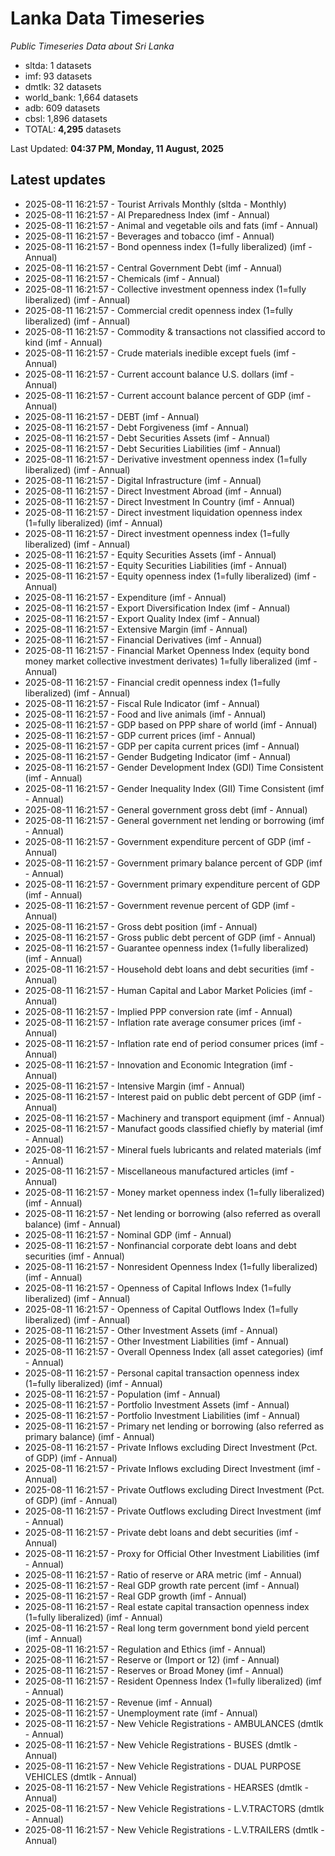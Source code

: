 # Lanka Data Timeseries
*Public Timeseries Data about Sri Lanka*

* sltda: 1 datasets
* imf: 93 datasets
* dmtlk: 32 datasets
* world_bank: 1,664 datasets
* adb: 609 datasets
* cbsl: 1,896 datasets
* TOTAL: **4,295** datasets

Last Updated: **04:37 PM, Monday, 11 August, 2025**

## Latest updates

* 2025-08-11 16:21:57 - Tourist Arrivals Monthly (sltda - Monthly)
* 2025-08-11 16:21:57 - AI Preparedness Index (imf - Annual)
* 2025-08-11 16:21:57 - Animal and vegetable oils and fats (imf - Annual)
* 2025-08-11 16:21:57 - Beverages and tobacco (imf - Annual)
* 2025-08-11 16:21:57 - Bond openness index (1=fully liberalized) (imf - Annual)
* 2025-08-11 16:21:57 - Central Government Debt (imf - Annual)
* 2025-08-11 16:21:57 - Chemicals (imf - Annual)
* 2025-08-11 16:21:57 - Collective investment openness index (1=fully liberalized) (imf - Annual)
* 2025-08-11 16:21:57 - Commercial credit openness index (1=fully liberalized) (imf - Annual)
* 2025-08-11 16:21:57 - Commodity & transactions not classified accord to kind (imf - Annual)
* 2025-08-11 16:21:57 - Crude materials inedible except fuels (imf - Annual)
* 2025-08-11 16:21:57 - Current account balance U.S. dollars (imf - Annual)
* 2025-08-11 16:21:57 - Current account balance percent of GDP (imf - Annual)
* 2025-08-11 16:21:57 - DEBT (imf - Annual)
* 2025-08-11 16:21:57 - Debt Forgiveness (imf - Annual)
* 2025-08-11 16:21:57 - Debt Securities Assets (imf - Annual)
* 2025-08-11 16:21:57 - Debt Securities Liabilities (imf - Annual)
* 2025-08-11 16:21:57 - Derivative investment openness index (1=fully liberalized) (imf - Annual)
* 2025-08-11 16:21:57 - Digital Infrastructure (imf - Annual)
* 2025-08-11 16:21:57 - Direct Investment Abroad (imf - Annual)
* 2025-08-11 16:21:57 - Direct Investment In Country (imf - Annual)
* 2025-08-11 16:21:57 - Direct investment liquidation openness index (1=fully liberalized) (imf - Annual)
* 2025-08-11 16:21:57 - Direct investment openness index (1=fully liberalized) (imf - Annual)
* 2025-08-11 16:21:57 - Equity Securities Assets (imf - Annual)
* 2025-08-11 16:21:57 - Equity Securities Liabilities (imf - Annual)
* 2025-08-11 16:21:57 - Equity openness index (1=fully liberalized) (imf - Annual)
* 2025-08-11 16:21:57 - Expenditure (imf - Annual)
* 2025-08-11 16:21:57 - Export Diversification Index (imf - Annual)
* 2025-08-11 16:21:57 - Export Quality Index (imf - Annual)
* 2025-08-11 16:21:57 - Extensive Margin (imf - Annual)
* 2025-08-11 16:21:57 - Financial Derivatives (imf - Annual)
* 2025-08-11 16:21:57 - Financial Market Openness Index (equity bond money market collective investment derivates) 1=fully liberalized (imf - Annual)
* 2025-08-11 16:21:57 - Financial credit openness index (1=fully liberalized) (imf - Annual)
* 2025-08-11 16:21:57 - Fiscal Rule Indicator (imf - Annual)
* 2025-08-11 16:21:57 - Food and live animals (imf - Annual)
* 2025-08-11 16:21:57 - GDP based on PPP share of world (imf - Annual)
* 2025-08-11 16:21:57 - GDP current prices (imf - Annual)
* 2025-08-11 16:21:57 - GDP per capita current prices (imf - Annual)
* 2025-08-11 16:21:57 - Gender Budgeting Indicator (imf - Annual)
* 2025-08-11 16:21:57 - Gender Development Index (GDI) Time Consistent (imf - Annual)
* 2025-08-11 16:21:57 - Gender Inequality Index (GII) Time Consistent (imf - Annual)
* 2025-08-11 16:21:57 - General government gross debt (imf - Annual)
* 2025-08-11 16:21:57 - General government net lending or borrowing (imf - Annual)
* 2025-08-11 16:21:57 - Government expenditure percent of GDP (imf - Annual)
* 2025-08-11 16:21:57 - Government primary balance percent of GDP (imf - Annual)
* 2025-08-11 16:21:57 - Government primary expenditure percent of GDP (imf - Annual)
* 2025-08-11 16:21:57 - Government revenue percent of GDP (imf - Annual)
* 2025-08-11 16:21:57 - Gross debt position (imf - Annual)
* 2025-08-11 16:21:57 - Gross public debt percent of GDP (imf - Annual)
* 2025-08-11 16:21:57 - Guarantee openness index (1=fully liberalized) (imf - Annual)
* 2025-08-11 16:21:57 - Household debt loans and debt securities (imf - Annual)
* 2025-08-11 16:21:57 - Human Capital and Labor Market Policies (imf - Annual)
* 2025-08-11 16:21:57 - Implied PPP conversion rate (imf - Annual)
* 2025-08-11 16:21:57 - Inflation rate average consumer prices (imf - Annual)
* 2025-08-11 16:21:57 - Inflation rate end of period consumer prices (imf - Annual)
* 2025-08-11 16:21:57 - Innovation and Economic Integration (imf - Annual)
* 2025-08-11 16:21:57 - Intensive Margin (imf - Annual)
* 2025-08-11 16:21:57 - Interest paid on public debt percent of GDP (imf - Annual)
* 2025-08-11 16:21:57 - Machinery and transport equipment (imf - Annual)
* 2025-08-11 16:21:57 - Manufact goods classified chiefly by material (imf - Annual)
* 2025-08-11 16:21:57 - Mineral fuels lubricants and related materials (imf - Annual)
* 2025-08-11 16:21:57 - Miscellaneous manufactured articles (imf - Annual)
* 2025-08-11 16:21:57 - Money market openness index (1=fully liberalized) (imf - Annual)
* 2025-08-11 16:21:57 - Net lending or borrowing (also referred as overall balance) (imf - Annual)
* 2025-08-11 16:21:57 - Nominal GDP (imf - Annual)
* 2025-08-11 16:21:57 - Nonfinancial corporate debt loans and debt securities (imf - Annual)
* 2025-08-11 16:21:57 - Nonresident Openness Index (1=fully liberalized) (imf - Annual)
* 2025-08-11 16:21:57 - Openness of Capital Inflows Index (1=fully liberalized) (imf - Annual)
* 2025-08-11 16:21:57 - Openness of Capital Outflows Index (1=fully liberalized) (imf - Annual)
* 2025-08-11 16:21:57 - Other Investment Assets (imf - Annual)
* 2025-08-11 16:21:57 - Other Investment Liabilities (imf - Annual)
* 2025-08-11 16:21:57 - Overall Openness Index (all asset categories) (imf - Annual)
* 2025-08-11 16:21:57 - Personal capital transaction openness index (1=fully liberalized) (imf - Annual)
* 2025-08-11 16:21:57 - Population (imf - Annual)
* 2025-08-11 16:21:57 - Portfolio Investment Assets (imf - Annual)
* 2025-08-11 16:21:57 - Portfolio Investment Liabilities (imf - Annual)
* 2025-08-11 16:21:57 - Primary net lending or borrowing (also referred as primary balance) (imf - Annual)
* 2025-08-11 16:21:57 - Private Inflows excluding Direct Investment (Pct. of GDP) (imf - Annual)
* 2025-08-11 16:21:57 - Private Inflows excluding Direct Investment (imf - Annual)
* 2025-08-11 16:21:57 - Private Outflows excluding Direct Investment (Pct. of GDP) (imf - Annual)
* 2025-08-11 16:21:57 - Private Outflows excluding Direct Investment (imf - Annual)
* 2025-08-11 16:21:57 - Private debt loans and debt securities (imf - Annual)
* 2025-08-11 16:21:57 - Proxy for Official Other Investment Liabilities (imf - Annual)
* 2025-08-11 16:21:57 - Ratio of reserve or ARA metric (imf - Annual)
* 2025-08-11 16:21:57 - Real GDP growth rate percent (imf - Annual)
* 2025-08-11 16:21:57 - Real GDP growth (imf - Annual)
* 2025-08-11 16:21:57 - Real estate capital transaction openness index (1=fully liberalized) (imf - Annual)
* 2025-08-11 16:21:57 - Real long term government bond yield percent (imf - Annual)
* 2025-08-11 16:21:57 - Regulation and Ethics (imf - Annual)
* 2025-08-11 16:21:57 - Reserve or (Import or 12) (imf - Annual)
* 2025-08-11 16:21:57 - Reserves or Broad Money (imf - Annual)
* 2025-08-11 16:21:57 - Resident Openness Index (1=fully liberalized) (imf - Annual)
* 2025-08-11 16:21:57 - Revenue (imf - Annual)
* 2025-08-11 16:21:57 - Unemployment rate (imf - Annual)
* 2025-08-11 16:21:57 - New Vehicle Registrations - AMBULANCES (dmtlk - Annual)
* 2025-08-11 16:21:57 - New Vehicle Registrations - BUSES (dmtlk - Annual)
* 2025-08-11 16:21:57 - New Vehicle Registrations - DUAL PURPOSE VEHICLES (dmtlk - Annual)
* 2025-08-11 16:21:57 - New Vehicle Registrations - HEARSES (dmtlk - Annual)
* 2025-08-11 16:21:57 - New Vehicle Registrations - L.V.TRACTORS (dmtlk - Annual)
* 2025-08-11 16:21:57 - New Vehicle Registrations - L.V.TRAILERS (dmtlk - Annual)